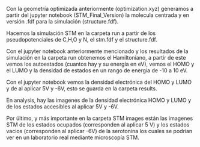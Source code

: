 Con la geometría optimizada anteriormente (optimization.xyz) generamos a partir del jupyter notebook (STM_Final_Version) la molecula centrada y en versión .fdf para la simulación (structure.fdf).

Hacemos la simulación STM en la carpeta run a partir de los pseudopotenciales de C,H,O y N, el stm.fdf y el structure.fdf.

Con el jupyter notebook anteriormente mencionado y los resultados de la simulación en la carpeta run obtenemos el Hamiltoniano, a partir de este vemos los autoestados (cuantos hay y su energía en eV), vemos el HOMO y el LUMO y la densidad de estados en un rango de energía de -10 a 10 eV.

Con el jupyter notebook vemos la densidad electrónica del HOMO y LUMO y de al aplicar 5V y -6V, esto se guarda en la carpeta results.

En analysis, hay las imagenes de la densidad electrónica HOMO y LUMO y de los estados accesibles al aplicar 5V y -6V.

Por último, y más importante en la carpeta STM images están las imagenes STM de los estados ocupados (corresponden al aplicar 5 V) y los estados vacios (corresponden al aplicar -6V) de la serotonina los cuales se podrían ver en un laboratorio real mediante microscopía STM.

